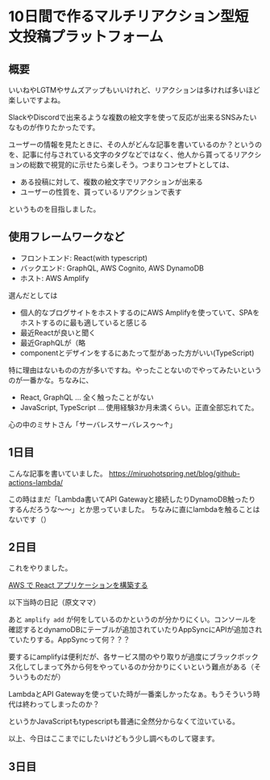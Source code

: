 # 10日間で作るマルチリアクション型短文投稿プラットフォーム

## 概要
いいねやLGTMやサムズアップもいいけれど、リアクションは多ければ多いほど楽しいですよね。

SlackやDiscordで出来るような複数の絵文字を使って反応が出来るSNSみたいなものが作りたかったです。

ユーザーの情報を見たときに、その人がどんな記事を書いているのか？というのを、記事に付与されている文字のタグなどではなく、他人から貰ってるリアクションの総数で視覚的に示せたら楽しそう。つまりコンセプトとしては、

- ある投稿に対して、複数の絵文字でリアクションが出来る
- ユーザーの性質を、貰っているリアクションで表す

というものを目指しました。

## 使用フレームワークなど
- フロントエンド: React(with typescript)
- バックエンド: GraphQL, AWS Cognito, AWS DynamoDB
- ホスト: AWS Amplify

選んだとしては
- 個人的なブログサイトをホストするのにAWS Amplifyを使っていて、SPAをホストするのに最も適していると感じる
- 最近Reactが良いと聞く
- 最近GraphQLが（略
- componentとデザインをするにあたって型があった方がいい(TypeScript)

特に理由はないものの方が多いですね。やったことないのでやってみたいというのが一番かな。ちなみに、
- React, GraphQL ... 全く触ったことがない
- JavaScript, TypeScript ... 使用経験3か月未満くらい。正直全部忘れてた。

心の中のミサトさん「サーバレスサーバレスゥ～↑」

## 1日目
こんな記事を書いていました。
https://miruohotspring.net/blog/github-actions-lambda/

この時はまだ「Lambda書いてAPI Gatewayと接続したりDynamoDB触ったりするんだろうな～～」とか思っていました。
ちなみに直にlambdaを触ることはないです（）

## 2日目

これをやりました。

[AWS で React アプリケーションを構築する](https://aws.amazon.com/jp/getting-started/hands-on/build-react-app-amplify-graphql/)

以下当時の日記（原文ママ）

あと `amplify add` が何をしているのかというのが分かりにくい。コンソールを確認するとdynamoDBにテーブルが追加されていたりAppSyncにAPIが追加されていたりする。AppSyncって何？？？

要するにamplifyは便利だが、各サービス間のやり取りが過度にブラックボックス化してしまって外から何をやっているのか分かりにくいという難点がある（そういうものだが）

LambdaとAPI Gatewayを使っていた時が一番楽しかったなぁ。もうそういう時代は終わってしまったのか？

というかJavaScriptもtypescriptも普通に全然分からなくて泣いている。

以上、今日はここまでにしたいけどもう少し調べものして寝ます。

## 3日目



